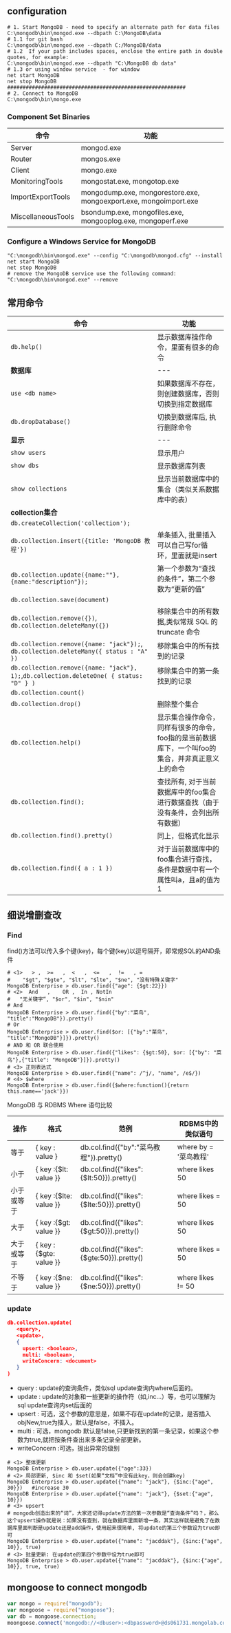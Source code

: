 ## configuration


```shell
# 1. Start MongoDB - need to specify an alternate path for data files 
C:\mongodb\bin\mongod.exe --dbpath C:\MongoDB\data
# 1.1 for git bash
C:\mongodb\bin\mongod.exe --dbpath C:/MongoDB/data   
# 1.2  If your path includes spaces, enclose the entire path in double quotes, for example:
C:\mongodb\bin\mongod.exe --dbpath "C:\MongoDB db data"
# 1.3 or using window service  - for window
net start MongoDB
net stop MongoDB
##########################################################
# 2. Connect to MongoDB
C:\mongodb\bin\mongo.exe
```

### Component Set Binaries

命令|功能
---|---
Server|mongod.exe
Router	|mongos.exe
Client	|mongo.exe
MonitoringTools|	mongostat.exe, mongotop.exe
ImportExportTools|	mongodump.exe, mongorestore.exe, mongoexport.exe, mongoimport.exe
MiscellaneousTools|	bsondump.exe, mongofiles.exe, mongooplog.exe, mongoperf.exe

### Configure a Windows Service for MongoDB

```shell
"C:\mongodb\bin\mongod.exe" --config "C:\mongodb\mongod.cfg" --install
net start MongoDB
net stop MongoDB
# remove the MongoDB service use the following command:
"C:\mongodb\bin\mongod.exe" --remove
```

## 常用命令

命令|功能
---|---
`db.help()`|显示数据库操作命令，里面有很多的命令 
**数据库**  |  ---
`use <db name>`|如果数据库不存在，则创建数据库，否则切换到指定数据库
`db.dropDatabase()`|切换到数据库后, 执行删除命令
**显示**  |  ---
`show users`|显示用户
`show dbs`|显示数据库列表 
`show collections`|显示当前数据库中的集合（类似关系数据库中的表） 
**collection集合**  |  
`db.createCollection('collection');`|  
`db.collection.insert({title: 'MongoDB 教程'})`|单条插入, 批量插入可以自己写for循环，里面就是insert
`db.collection.update({name:""},{name:"description"});`| 第一个参数为“查找的条件”，第二个参数为“更新的值”
`db.collection.save(document)`|
`db.collection.remove({})`, `db.collection.deleteMany({})`|移除集合中的所有数据,类似常规 SQL 的 truncate 命令
`db.collection.remove({name: "jack"});`, `db.collection.deleteMany({ status : "A" })`|移除集合中的所有找到的记录
`db.collection.remove({name: "jack"}, 1);`,`db.collection.deleteOne( { status: "D" } )`|移除集合中的第一条找到的记录
`db.collection.count()`|
`db.collection.drop()` | 删除整个集合
`db.collection.help()`|显示集合操作命令，同样有很多的命令，foo指的是当前数据库下，一个叫foo的集合，并非真正意义上的命令 
`db.collection.find();`|查找所有, 对于当前数据库中的foo集合进行数据查找（由于没有条件，会列出所有数据） 
`db.collection.find().pretty()`|同上，但格式化显示
`db.collection.find({ a : 1 })`|对于当前数据库中的foo集合进行查找，条件是数据中有一个属性叫a，且a的值为1

## 细说增删查改

### Find

find()方法可以传入多个键(key)，每个键(key)以逗号隔开，即常规SQL的AND条件

```shell
# <1>   > ,  >=   ,  <   ,  <=   ,  !=   , =
#    "$gt", "$gte", "$lt", "$lte", "$ne", "没有特殊关键字"
MongoDB Enterprise > db.user.find({"age": {$gt:22}})
# <2>  And   ,    OR ,  In , NotIn
#   "无关键字“, "$or", "$in", "$nin"
# And
MongoDB Enterprise > db.user.find({"by":"菜鸟", "title":"MongoDB"}).pretty() 
# Or
MongoDB Enterprise > db.user.find($or: [{"by":"菜鸟", "title":"MongoDB"}]}).pretty()
# AND 和 OR 联合使用
MongoDB Enterprise > db.user.find({"likes": {$gt:50}, $or: [{"by": "菜鸟"},{"title": "MongoDB"}]}).pretty()
# <3> 正则表达式
MongoDB Enterprise > db.user.find({"name": /^j/, "name", /e$/})
# <4> $where
MongoDB Enterprise > db.user.find({$where:function(){return this.name=='jack'}})
```

MongoDB 与 RDBMS Where 语句比较

操作|格式|	范例	|RDBMS中的类似语句
---|---|---|---
等于|{ key : value }	|db.col.find({"by":"菜鸟教程"}).pretty()	|where by = '菜鸟教程'
小于|{ key :{$lt: value }}	|db.col.find({"likes":{$lt:50}}).pretty()	|where likes   50
小于或等于|{ key :{$lte: value }}	|db.col.find({"likes":{$lte:50}}).pretty()	|where likes  = 50
大于|{ key :{$gt: value }}|	db.col.find({"likes":{$gt:50}}).pretty()	|where likes   50
大于或等于|{ key :{$gte: value }}	|db.col.find({"likes":{$gte:50}}).pretty()|	where likes  = 50
不等于|{ key :{$ne: value }}|	db.col.find({"likes":{$ne:50}}).pretty()	|where likes != 50

### update

```json
db.collection.update(
   <query>,
   <update>,
   {
     upsert: <boolean>,
     multi: <boolean>,
     writeConcern: <document>
   }
)
```

- query : update的查询条件，类似sql update查询内where后面的。
- update : update的对象和一些更新的操作符（如$,$inc...）等，也可以理解为sql update查询内set后面的
- upsert : 可选，这个参数的意思是，如果不存在update的记录，是否插入objNew,true为插入，默认是false，不插入。
- multi : 可选，mongodb 默认是false,只更新找到的第一条记录，如果这个参数为true,就把按条件查出来多条记录全部更新。
- writeConcern :可选，抛出异常的级别

```shell
# <1> 整体更新
MongoDB Enterprise > db.user.update({"age":33})
# <2> 局部更新, $inc 和 $set(如果“文档”中没有此key，则会创建key)
MongoDB Enterprise > db.user.update({"name": "jack"}, {$inc:{"age", 30}})   #increase 30
MongoDB Enterprise > db.user.update({"name": "jack"}, {$set:{"age", 10}})
# <3> upsert
# mongodb创造出来的“词”，大家还记得update方法的第一次参数是“查询条件”吗？，那么这个upsert操作就是说：如果没有查到，就在数据库里面新增一条，其实这样就是避免了在数据库里面判断是update还是add操作，使用起来很简单, 将update的第三个参数设为true即可
MongoDB Enterprise > db.user.update({"name": "jacddak"}, {$inc:{"age", 10}}, true)
# <3> 批量更新: 在update的第四个参数中设为true即可
MongoDB Enterprise > db.user.update({"name": "jacddak"}, {$inc:{"age", 10}}, true, true)
```

## mongoose to connect mongodb

 ```javascript
var mongo = require("mongodb");
var mongoose = require("mongoose");
var db = mongoose.connection;
moongoose.connect('mongodb://<dbuser>:<dbpassword>@ds061731.mongolab.com:61731/mongocrud');
```

